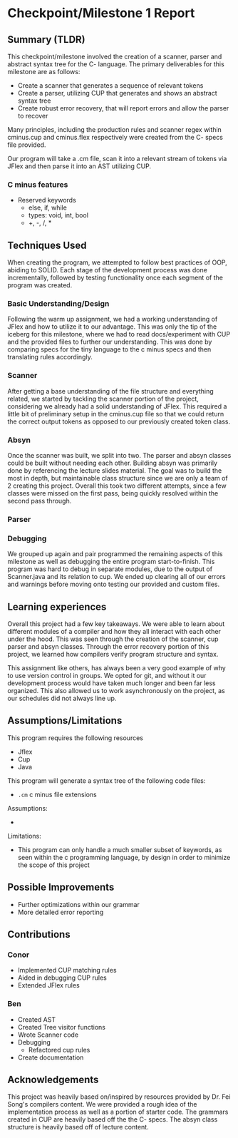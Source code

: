 # Checkpoint/Milestone 1 Report

## Summary (TLDR)

This checkpoint/milestone involved the creation of a scanner, parser and abstract syntax tree for the C- language.
The primary deliverables for this milestone are as follows:

- Create a scanner that generates a sequence of relevant tokens
- Create a parser, utilizing CUP that generates and shows an abstract syntax tree
- Create robust error recovery, that will report errors and allow the parser to recover

Many principles, including the production rules and scanner regex within cminus.cup and cminus.flex respectively were created from the C- specs file provided.

Our program will take a .cm file, scan it into a relevant stream of tokens via JFlex and then parse it into an AST utilizing CUP.

### C minus features

- Reserved keywords
  - else, if, while
  - types: void, int, bool
  - +, -, /, \*

## Techniques Used

When creating the program, we attempted to follow best practices of OOP, abiding to SOLID. Each stage of the development process was done incrementally, followed by testing functionality once each segment of the program was created.

### Basic Understanding/Design

Following the warm up assignment, we had a working understanding of JFlex and how to utilize it to our advantage. This was only the tip of the iceberg for this milestone, where we had to read docs/experiment with CUP and the provided files to further our understanding. This was done by comparing specs for the tiny language to the c minus specs and then translating rules accordingly.

### Scanner

After getting a base understanding of the file structure and everything related, we started by tackling the scanner portion of the project, considering we already had a solid understanding of JFlex. This required a little bit of preliminary setup in the cminus.cup file so that we could return the correct output tokens as opposed to our previously created token class.

### Absyn

Once the scanner was built, we split into two. The parser and absyn classes could be built without needing each other. Building absyn was primarily done by referencing the lecture slides material. The goal was to build the most in depth, but maintainable class structure since we are only a team of 2 creating this project. Overall this took two different attempts, since a few classes were missed on the first pass, being quickly resolved within the second pass through.

### Parser

### Debugging

We grouped up again and pair programmed the remaining aspects of this milestone as well as debugging the entire program start-to-finish. This program was hard to debug in separate modules, due to the output of Scanner.java and its relation to cup. We ended up clearing all of our errors and warnings before moving onto testing our provided and custom files.

## Learning experiences

Overall this project had a few key takeaways. We were able to learn about different modules of a compiler and how they all interact with each other under the hood. This was seen through the creation of the scanner, cup parser and absyn classes. Through the error recovery portion of this project, we learned how compilers verify program structure and syntax.

This assignment like others, has always been a very good example of why to use version control in groups. We opted for git, and without it our development process would have taken much longer and been far less organized. This also allowed us to work asynchronously on the project, as our schedules did not always line up.

## Assumptions/Limitations

This program requires the following resources

- Jflex
- Cup
- Java

This program will generate a syntax tree of the following code files:

- `.cm` c minus file extensions

Assumptions:

-

Limitations:

- This program can only handle a much smaller subset of keywords, as seen within the c programming language, by design in order to minimize the scope of this project

## Possible Improvements

- Further optimizations within our grammar
- More detailed error reporting

## Contributions

### Conor

- Implemented CUP matching rules
- Aided in debugging CUP rules
- Extended JFlex rules

### Ben

- Created AST
- Created Tree visitor functions
- Wrote Scanner code
- Debugging
  - Refactored cup rules
- Create documentation

## Acknowledgements

This project was heavily based on/inspired by resources provided by Dr. Fei Song's compilers content. We were provided a rough idea of the implementation process as well as a portion of starter code. The grammars created in CUP are heavily based off the the C- specs. The absyn class structure is heavily based off of lecture content.
